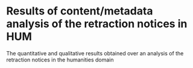 # Results of content/metadata analysis of the retraction notices in HUM
The quantitative and qualitative results obtained over an analysis of the retraction notices in the humanities domain
